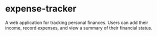 # expense-tracker
A web application for tracking personal finances. Users can add their income, record expenses, and view a summary of their financial status.
